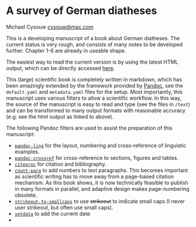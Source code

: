 # A survey of German diatheses

Michael Cysouw <cysouw@mac.com>

This is a developing manuscript of a book about German diatheses. The current status is very rough, and consists of many notes to be developed further. Chapter 1-6 are already in useable shape.

The easiest way to read the current version is by using the latest HTML output, which can be directly accessed [here](https://rawgit.com/cysouw/diathesis/master/cysouwDiathesisManuscript.html).

This (large) scientific book is completely written in markdown, which has been amazingly extended by the framework provided by [Pandoc](https://pandoc.org/index.html), see the `default.yaml` and `metadata.yaml` files for the setup. Most importantly, this manuscript uses various filters to allow a scientific workflow.  In this way, the source of the manuscript is easy to read and type (see the files in `/text`) and can be transformed to many output formats with reasonable accuracy (e.g. see the html output as linked to above). 

The following Pandoc filters are used to assist the preparation of this manuscript:
- [`pandoc-ling`](https://github.com/cysouw/pandoc-ling) for the layout, numbering and cross-reference of linguistic examples.
- [`pandoc-crossref`](https://github.com/lierdakil/pandoc-crossref) for cross-reference to sections, figures and tables.
- [`citeproc`](https://github.com/jgm/citeproc) for citation and bibliography.
- [`count-para`](/filters/count-para.lua) to add numbers to text paragraphs. This becomes important as scientific writing has to move away from a page-based citation mechanism. As this book shows, it is now technically feasible to publish in many formats in parallel, and adaptive design makes page-numbering obsolete.
- [`strikeout-to-smallcaps`](/filters/strikeout-to-smallcaps.lua) to use ~~strikeout~~ to indicate small caps (I never user strikeout, but often use small caps).
-  [`setdata`](filters/setdate.lua) to add the current date
-  
  

